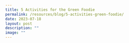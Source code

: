 ```yaml
---
title: 5 Activities for the Green Foodie
permalink: /resources/blog/5-activities-green-foodie/
date: 2023-07-18
layout: post
description: ""
image: ""
---
```

